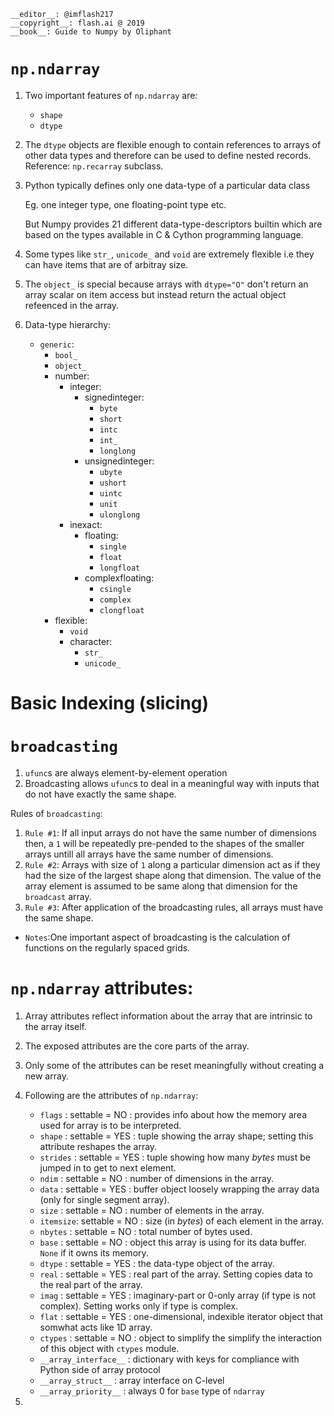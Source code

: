 ```
__editor__: @imflash217
__copyright__: flash.ai @ 2019
__book__: Guide to Numpy by Oliphant
```

# `np.ndarray`
1. Two important features of `np.ndarray` are:
    * `shape`
    * `dtype`
2. The `dtype` objects are flexible enough to contain references to arrays of other data
    types and therefore can be used to define nested records. Reference: `np.recarray` subclass.
3. Python typically defines only one data-type of a particular data class

    Eg. one integer type, one floating-point type etc.

    But Numpy provides 21 different data-type-descriptors builtin which are based on
    the types available in C & Cython programming language.
4. Some types like `str_`, `unicode_` and `void` are extremely flexible i.e they can have
    items that are of arbitray size.
5. The `object_` is special because arrays with `dtype="O"` don't return an array scalar
    on item access but instead return the actual object refeenced in the array.
6. Data-type hierarchy:
    * `generic`:
        * `bool_`
        * `object_`
        * number:
            * integer:
                * signedinteger:
                    * `byte`
                    * `short`
                    * `intc`
                    * `int_`
                    * `longlong`
                * unsignedinteger:
                    * `ubyte`
                    * `ushort`
                    * `uintc`
                    * `unit`
                    * `ulonglong`
            * inexact:
                * floating:
                    * `single`
                    * `float`
                    * `longfloat`
                * complexfloating:
                    * `csingle`
                    * `complex`
                    * `clongfloat`
        * flexible:
            * `void`
            * character:
                * `str_`
                * `unicode_`

# Basic Indexing (slicing)

# `broadcasting`
1. `ufunc`s are always element-by-element operation
2. Broadcasting allows `ufunc`s to deal in a meaningful way with inputs that do not have exactly the same shape.

Rules of `broadcasting`:
1. `Rule #1`: If all input arrays do not have the same number of dimensions then, a `1` will be
    repeatedly pre-pended to the shapes of the smaller arrays untill all arrays have the same number of dimensions.
2. `Rule #2`: Arrays with size of `1` along a particular dimension act as if they had
    the size of the largest shape along that dimension. The value of the array element is
    assumed to be same along that dimension for the `broadcast` array.
3. `Rule #3`: After application of the broadcasting rules, all arrays must have the same shape.

* `Notes`:One important aspect of broadcasting is the calculation of functions on the regularly spaced grids.

# `np.ndarray` attributes:
1. Array attributes reflect information about the array that are intrinsic to the array itself.
2. The exposed attributes are the core parts of the array.
3. Only some of the attributes can be reset meaningfully without creating a new array.
4. Following are the attributes of `np.ndarray`:
    * `flags`   : settable = NO     : provides info about how the memory area used for array is to be interpreted.
    * `shape`   : settable = YES    : tuple showing the array shape; setting this attribute reshapes the array.
    * `strides` : settable = YES    : tuple showing how many _bytes_ must be jumped in to get to next element.
    * `ndim`    : settable = NO     : number of dimensions in the array.
    * `data`    : settable = YES    : buffer object loosely wrapping the array data (only for single segment array).
    * `size`    : settable = NO     : number of elements in the array.
    * `itemsize`: settable = NO     : size (in _bytes_) of each element in the array.
    * `nbytes`  : settable = NO     : total number of bytes used.
    * `base`    : settable = NO     : object this array is using for its data buffer. `None` if it owns its memory.
    * `dtype`   : settable = YES    : the data-type object of the array.
    * `real`    : settable = YES    : real part of the array. Setting copies data to the real part of the array.
    * `imag`    : settable = YES    : imaginary-part or 0-only array (if type is not complex). Setting works only if type is complex.
    * `flat`    : settable = YES    : one-dimensional, indexible iterator object that somwhat acts like 1D array.
    * `ctypes`  : settable = NO     : object to simplify the simplify the interaction of this object with `ctypes` module.
    * `__array_interface__`         : dictionary with keys for compliance with Python side of array protocol
    * `__array_struct__`            : array interface on C-level
    * `__array_priority__`          : always 0 for `base` type of `ndarray`

5.
